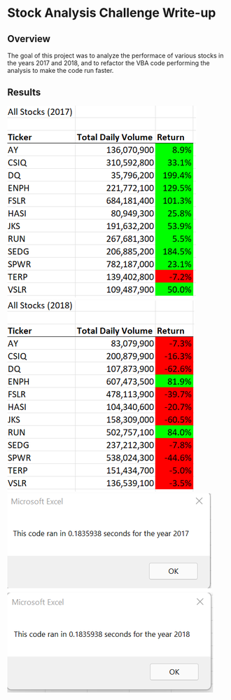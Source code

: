 # Stock Analysis Challenge Write-up
## Overview
The goal of this project was to analyze the performace of various stocks in the years 2017 and 2018, and to refactor the VBA code performing the analysis to make the code run faster.
## Results
![2017 Performance](https://github.com/AbeSchnake/stock-analysis/blob/main/Resources/2017%20Stock%20Performance.png)
![2018 Performance](https://github.com/AbeSchnake/stock-analysis/blob/main/Resources/2018%20Stock%20Performance.png)
![2017 Runtime](https://github.com/AbeSchnake/stock-analysis/blob/main/Resources/VBA_Challenge_2017.png)
![2018 Runtime](https://github.com/AbeSchnake/stock-analysis/blob/main/Resources/VBA_Challenge_2018.png)
